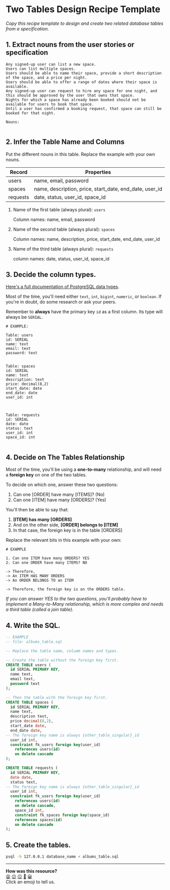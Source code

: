 # Two Tables Design Recipe Template

_Copy this recipe template to design and create two related database tables from a specification._

## 1. Extract nouns from the user stories or specification

```
Any signed-up user can list a new space.
Users can list multiple spaces.
Users should be able to name their space, provide a short description of the space, and a price per night.
Users should be able to offer a range of dates where their space is available.
Any signed-up user can request to hire any space for one night, and this should be approved by the user that owns that space.
Nights for which a space has already been booked should not be available for users to book that space.
Until a user has confirmed a booking request, that space can still be booked for that night.
```

```
Nouns:


```

## 2. Infer the Table Name and Columns

Put the different nouns in this table. Replace the example with your own nouns.

| Record                | Properties          |
| --------------------- | ------------------  |
| users                 | name, email, password
| spaces                | name, description, price, start_date, end_date, user_id <!--id of the owner--> 
| requests              | date, status, user_id, space_id <!--id of the requester-->

1. Name of the first table (always plural): `users` 

    Column names: name, email, password

2. Name of the second table (always plural): `spaces` 

    Column names: name, description, price, start_date, end_date, user_id

3. Name of the third table (always plural): `requests`

    column names: date, status, user_id, space_id

## 3. Decide the column types.

[Here's a full documentation of PostgreSQL data types](https://www.postgresql.org/docs/current/datatype.html).

Most of the time, you'll need either `text`, `int`, `bigint`, `numeric`, or `boolean`. If you're in doubt, do some research or ask your peers.

Remember to **always** have the primary key `id` as a first column. Its type will always be `SERIAL`.

```
# EXAMPLE:

Table: users
id: SERIAL
name: text
email: text
password: text


Table: spaces
id: SERIAL
name: text
description: text
price: decimal(8,2)
start_date: date
end_date: date
user_id: int



Table: requests
id: SERIAL
date: date
status: text
user_id: int
space_id: int


```

## 4. Decide on The Tables Relationship

Most of the time, you'll be using a **one-to-many** relationship, and will need a **foreign key** on one of the two tables.

To decide on which one, answer these two questions:

1. Can one [ORDER] have many [ITEMS]? (No)
2. Can one [ITEM] have many [ORDERS]? (Yes)

You'll then be able to say that:

1. **[ITEM] has many [ORDERS]**
2. And on the other side, **[ORDER] belongs to [ITEM]**
3. In that case, the foreign key is in the table [ORDERS]

Replace the relevant bits in this example with your own:

```
# EXAMPLE

1. Can one ITEM have many ORDERS? YES
2. Can one ORDER have many ITEMS? NO

-> Therefore,
-> An ITEM HAS MANY ORDERS
-> An ORDER BELONGS TO an ITEM

-> Therefore, the foreign key is on the ORDERS table.
```

*If you can answer YES to the two questions, you'll probably have to implement a Many-to-Many relationship, which is more complex and needs a third table (called a join table).*

## 4. Write the SQL.

```sql
-- EXAMPLE
-- file: albums_table.sql

-- Replace the table name, columm names and types.

-- Create the table without the foreign key first.
CREATE TABLE users (
  id SERIAL PRIMARY KEY,
  name text,
  email text,
  password text
);

-- Then the table with the foreign key first.
CREATE TABLE spaces (
  id SERIAL PRIMARY KEY,
  name text,
  description text,
  price decimal(8,2),
  start_date date,
  end_date date,
-- The foreign key name is always {other_table_singular}_id
  user_id int,
  constraint fk_users foreign key(user_id)
    references users(id)
    on delete cascade
);

CREATE TABLE requests (
  id SERIAL PRIMARY KEY,
  date date,
  status text,
-- The foreign key name is always {other_table_singular}_id
  user_id int,
  constraint fk_users foreign key(user_id)
    references users(id)
    on delete cascade,
    space_id int, 
    constraint fk_spaces foreign key(space_id)
    references spaces(id)
    on delete cascade
);


```

## 5. Create the tables.

```bash
psql -h 127.0.0.1 database_name < albums_table.sql
```

<!-- BEGIN GENERATED SECTION DO NOT EDIT -->

---

**How was this resource?**  
[😫](https://airtable.com/shrUJ3t7KLMqVRFKR?prefill_Repository=makersacademy%2Fdatabases&prefill_File=resources%2Ftwo_table_design_recipe_template.md&prefill_Sentiment=😫) [😕](https://airtable.com/shrUJ3t7KLMqVRFKR?prefill_Repository=makersacademy%2Fdatabases&prefill_File=resources%2Ftwo_table_design_recipe_template.md&prefill_Sentiment=😕) [😐](https://airtable.com/shrUJ3t7KLMqVRFKR?prefill_Repository=makersacademy%2Fdatabases&prefill_File=resources%2Ftwo_table_design_recipe_template.md&prefill_Sentiment=😐) [🙂](https://airtable.com/shrUJ3t7KLMqVRFKR?prefill_Repository=makersacademy%2Fdatabases&prefill_File=resources%2Ftwo_table_design_recipe_template.md&prefill_Sentiment=🙂) [😀](https://airtable.com/shrUJ3t7KLMqVRFKR?prefill_Repository=makersacademy%2Fdatabases&prefill_File=resources%2Ftwo_table_design_recipe_template.md&prefill_Sentiment=😀)  
Click an emoji to tell us.

<!-- END GENERATED SECTION DO NOT EDIT -->